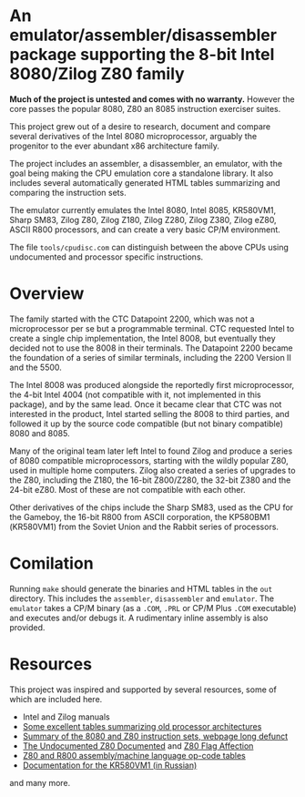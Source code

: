 
# An emulator/assembler/disassembler package supporting the 8-bit Intel 8080/Zilog Z80 family

**Much of the project is untested and comes with no warranty.** However the core passes the popular 8080, Z80 an 8085 instruction exerciser suites.

This project grew out of a desire to research, document and compare several derivatives of the Intel 8080 microprocessor, arguably the progenitor to the ever abundant x86 architecture family.

The project includes an assembler, a disassembler, an emulator, with the goal being making the CPU emulation core a standalone library.
It also includes several automatically generated HTML tables summarizing and comparing the instruction sets.

The emulator currently emulates the Intel 8080, Intel 8085, KR580VM1, Sharp SM83, Zilog Z80, Zilog Z180, Zilog Z280, Zilog Z380, Zilog eZ80, ASCII R800 processors, and can create a very basic CP/M environment.

The file `tools/cpudisc.com` can distinguish between the above CPUs using undocumented and processor specific instructions.

# Overview

The family started with the CTC Datapoint 2200, which was not a microprocessor per se but a programmable terminal.
CTC requested Intel to create a single chip implementation, the Intel 8008, but eventually they decided not to use the 8008 in their terminals.
The Datapoint 2200 became the foundation of a series of similar terminals, including the 2200 Version II and the 5500.

The Intel 8008 was produced alongside the reportedly first microprocessor, the 4-bit Intel 4004 (not compatible with it, not implemented in this package), and by the same lead.
Once it became clear that CTC was not interested in the product, Intel started selling the 8008 to third parties, and followed it up by the source code compatible (but not binary compatible) 8080 and 8085.

Many of the original team later left Intel to found Zilog and produce a series of 8080 compatible microprocessors, starting with the wildly popular Z80, used in multiple home computers.
Zilog also created a series of upgrades to the Z80, including the Z180, the 16-bit Z800/Z280, the 32-bit Z380 and the 24-bit eZ80.
Most of these are not compatible with each other.

Other derivatives of the chips include the Sharp SM83, used as the CPU for the Gameboy, the 16-bit R800 from ASCII corporation, the КР580ВМ1 (KR580VM1) from the Soviet Union and the Rabbit series of processors.

# Comilation

Running `make` should generate the binaries and HTML tables in the `out` directory.
This includes the `assembler`, `disassembler` and `emulator`.
The `emulator` takes a CP/M binary (as a `.COM`, `.PRL` or CP/M Plus `.COM` executable) and executes and/or debugs it.
A rudimentary inline assembly is also provided.

# Resources

This project was inspired and supported by several resources, some of which are included here.

* Intel and Zilog manuals
* [Some excellent tables summarizing old processor architectures](https://pastraiser.com/)
* [Summary of the 8080 and Z80 instruction sets, webpage long defunct](http://nemesis.lonestar.org/computers/tandy/software/apps/m4/qd/opcodes.html)
* [The Undocumented Z80 Documented](http://z80.info/zip/z80-documented.pdf) and [Z80 Flag Affection](http://www.z80.info/z80sflag.htm)
* [Z80 and R800 assembly/machine language op-code tables](https://www.angelfire.com/art2/unicorndreams/msx/Z80R800.html)
* [Documentation for the KR580VM1 (in Russian)](https://code.google.com/archive/p/radio86/wikis/KP580BM1.wiki)

and many more.

